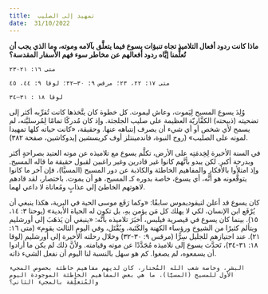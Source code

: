 ```yaml
---
title:  تمهيد إلى الصليب
date:  31/10/2022
---
```


**ماذا كانت ردود أفعال التلاميذ تجاه تنبؤات يسوع فيما يتعلَّق بآلامه وموته، وما الذي يجب أن تُعلِّمنا إيَّاه ردود أفعالهم عن مخاطر سوء فهم الأسفار المقدسة؟**

`متى ١٦: ٢١-٢٣`

`متى ١٧: ٢٢، ٢٣؛ مرقس ٩: ٣٠–٣٢؛ لوقا ٩: ٤٤، ٤٥`

`لوقا ١٨ : ٣١–٣٤`

وُلِدَ يسوع المسيح لِيَموت، وعاش ليموت. كل خطوة كان يتَّخذها كانت تُقرِّبه أكثر إلى تضحيته (ذبيحته) الكفَّاريّة العظيمة على صليب الجلجثة. وإذ كان مُدركًا تمامًا لِمُرسليَّته، لم يسمح لأي شخص أو أي شيء أن يصرف إنتباهه عنها. وحقيقة، «كانت حياته كلها تمهيدا لموته على الصليب» (روح النبوة، فاندمينتلز أوف كريسشين إيدوكاشين، صفحة ٣٨٢).

في السنة الأخيرة لِخِدمَتِه على الأرض، تكلَّم يسوع مع تلاميذه عن موته العتيد بصراحةٍ أكثر وبدرجة أكبر. لكن يبدو بأنَّهم كانوا غير قادرين وغير راغبين لقبول حقيقة ما قاله المسيح. وإذ امتلأوا بالأفكار والمفاهيم الخاطئة والكاذبة عن دور المسيح (المسيَّا)، فإن آخر ما كانوا يتوقَّعونه هو أنَّه، أي يسوع، خاصة بدوره كـ المسيح، هو أن يموت. باختصار، لقد قادهم لاهوتهم الخاطئ إلى عذابٍ ومُعاناة لا داعي لهما.

كان يسوع قد أعلن لنيقوديموس سابقًا: «وكما رَفَع موسى الحية في البرية، هكذا ينبغي أن يُرْفَع ابن الإنسان، لكي لا يهلك كل مَن يؤمن بهِ، بل تكون له الحياة الأبدية» (يوحنا ٣: ١٤، ١٥). بينما كان يسوع في قيصرية فيلبس، أخبَرَ تلاميذه بأنَّه: «ينبغي أن يَذهَبَ إلى أورشليم ويتألم كثيرًا من الشيوخ ورؤساء الكهنة والكَتَبة، ويُقْتَل، وفي اليوم الثالث يقوم» (متى ١٦: ٢١). عند اجتيازهم للجليل سِرًّا (مرقس ٩: ٣٠-٣٢) وخلال رحلته الأخيرة إلى أورشليم (لوقا ١٨: ٣١-٣٤)، تَحدَّث يسوع إلى تلاميذه مُجَدَّدًا عن موته وقيامته. ولأنَّ ذلك لم يكن ما أرادوا أن يسمعوه، لم يصغوا. كم هو سهل بالنسبة لنا اليوم أن نفعل الشيء ذاته.

`البشر، وخاصة شعب الله المُختار، كان لديهم مفاهيم خاطئة بخصوص المجيء الأول للمسيح (المسيَّا). ما هي بعض المفاهيم الخاطئة الموجودة اليوم والمُتعلِّقة بالمجيء الثاني؟`